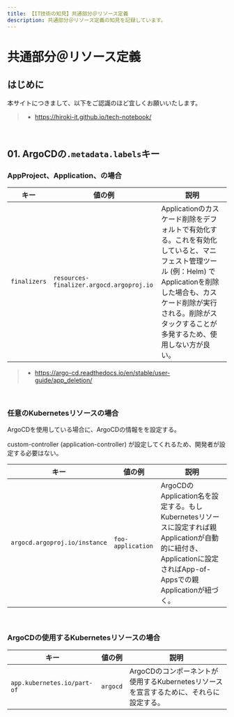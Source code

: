 ```yaml
---
title: 【IT技術の知見】共通部分＠リソース定義
description: 共通部分＠リソース定義の知見を記録しています。
---
```


# 共通部分＠リソース定義

## はじめに

本サイトにつきまして、以下をご認識のほど宜しくお願いいたします。

> - https://hiroki-it.github.io/tech-notebook/

<br>

## 01. ArgoCDの`.metadata.labels`キー

### AppProject、Application、の場合

| キー         | 値の例                                   | 説明                                                                                                                                                                                                                                 |
| ------------ | ---------------------------------------- | ------------------------------------------------------------------------------------------------------------------------------------------------------------------------------------------------------------------------------------ |
| `finalizers` | `resources-finalizer.argocd.argoproj.io` | Applicationのカスケード削除をデフォルトで有効化する。これを有効化していると、マニフェスト管理ツール (例：Helm) でApplicationを削除した場合も、カスケード削除が実行される。削除がスタックすることが多発するため、使用しない方が良い。 |

> - https://argo-cd.readthedocs.io/en/stable/user-guide/app_deletion/

<br>

### 任意のKubernetesリソースの場合

ArgoCDを使用している場合に、ArgoCDの情報をを設定する。

custom-controller (application-controller) が設定してくれるため、開発者が設定する必要はない。

| キー                          | 値の例            | 説明                                                                                                                                                            |
| ----------------------------- | ----------------- | --------------------------------------------------------------------------------------------------------------------------------------------------------------- |
| `argocd.argoproj.io/instance` | `foo-application` | ArgoCDのApplication名を設定する。もしKubernetesリソースに設定すれば親Applicationが自動的に紐付き、Applicationに設定さればApp-of-Appsでの親Applicationが紐づく。 |

<br>

### ArgoCDの使用するKubernetesリソースの場合

| キー                        | 値の例   | 説明                                                                                   |
| --------------------------- | -------- | -------------------------------------------------------------------------------------- |
| `app.kubernetes.io/part-of` | `argocd` | ArgoCDのコンポーネントが使用するKubernetesリソースを宣言するために、それらに設定する。 |

<br>
